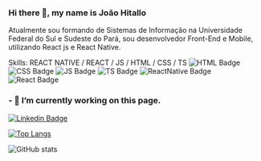 ### Hi there 👋, my name is João Hitallo
Atualmente sou formando de Sistemas de Informação na Universidade Federal do Sul e Sudeste do Pará, sou desenvolvedor Front-End e Mobile, utilizando React js e React Native.

Skills: REACT NATIVE / REACT / JS / HTML / CSS / TS
![HTML Badge](https://img.shields.io/badge/HTML5-E34F26?style=for-the-badge&logo=html5&logoColor=white)
![CSS Badge](https://img.shields.io/badge/CSS3-1572B6?style=for-the-badge&logo=css3&logoColor=white)
![JS Badge](https://img.shields.io/badge/JavaScript-323330?style=for-the-badge&logo=javascript&logoColor=F7DF1E)
![TS Badge](https://img.shields.io/badge/TypeScript-007ACC?style=for-the-badge&logo=typescript&logoColor=white)
![ReactNative Badge](https://img.shields.io/badge/React_Native-20232A?style=for-the-badge&logo=react&logoColor=61DAFB)
![React Badge](https://img.shields.io/badge/React-20232A?style=for-the-badge&logo=react&logoColor=61DAFB)


### - 🔭 I’m currently working on this page. 
 
[![Linkedin Badge](https://img.shields.io/badge/LinkedIn-0077B5?style=for-the-badge&logo=linkedin&logoColor=white)](https://www.linkedin.com/in/joaohitallo/) 


[![Top Langs](https://github-readme-stats.vercel.app/api/top-langs/?username=joaohitallo)](https://github.com/anuraghazra/github-readme-stats)

![GitHub stats](https://github-readme-stats.vercel.app/api?username=joaohitallo&show_icons=true)  

